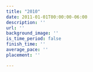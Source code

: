 ```yaml
---
title: "2010"
date: 2011-01-01T00:00:00-06:00
description: ''
url: ''
background_image: ''
is_time_period: false
finish_time: ''
average_pace: ''
placement: ''

---
```


